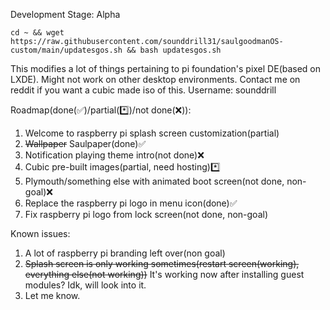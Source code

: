 Development Stage: Alpha

```
cd ~ && wget https://raw.githubusercontent.com/sounddrill31/saulgoodmanOS-custom/main/updatesgos.sh && bash updatesgos.sh
```
This modifies a lot of things pertaining to pi foundation's pixel DE(based on LXDE). Might not work on other desktop environments. 
Contact me on reddit if you want a cubic made iso of this. Username: sounddrill




Roadmap(done(✅)/partial(*️⃣)/not done(❌)):

1. Welcome to raspberry pi splash screen customization(partial)
2. ~~Wallpaper~~ Saulpaper(done)✅
3. Notification playing theme intro(not done)❌
4. Cubic pre-built images(partial, need hosting)*️⃣
5. Plymouth/something else with animated boot screen(not done, non-goal)❌
6. Replace the raspberry pi logo in menu icon(done)✅
7. Fix raspberry pi logo from lock screen(not done, non-goal)

Known issues:
1. A lot of raspberry pi branding left over(non goal)
2. ~~Splash screen is only working sometimes(restart screen(working), everything else(not working))~~ It's working now after installing guest modules? Idk, will look into it.
3. Let me know.
